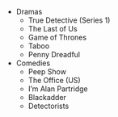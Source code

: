 - Dramas
	- True Detective (Series 1)
	- The Last of Us
	- Game of Thrones
	- Taboo
	- Penny Dreadful
- Comedies
	- Peep Show
	- The Office (US)
	- I’m Alan Partridge
	- Blackadder
	- Detectorists